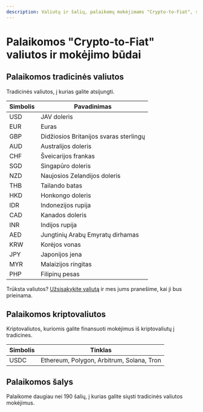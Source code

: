 ```yaml
---
description: Valiutų ir šalių, palaikomų mokėjimams "Crypto-to-Fiat", sąrašas.
---
```


# Palaikomos "Crypto-to-Fiat" valiutos ir mokėjimo būdai

## Palaikomos tradicinės valiutos <a href="#h_8343b1c5f3" id="h_8343b1c5f3"></a>

Tradicinės valiutos, į kurias galite atsijungti.

| Simbolis | Pavadinimas                            |
| -------- | -------------------------------------- |
| USD      | JAV doleris                            |
| EUR      | Euras                                  |
| GBP      | Didžiosios Britanijos svaras sterlingų |
| AUD      | Australijos doleris                    |
| CHF      | Šveicarijos frankas                    |
| SGD      | Singapūro doleris                      |
| NZD      | Naujosios Zelandijos doleris           |
| THB      | Tailando batas                         |
| HKD      | Honkongo doleris                       |
| IDR      | Indonezijos rupija                     |
| CAD      | Kanados doleris                        |
| INR      | Indijos rupija                         |
| AED      | Jungtinių Arabų Emyratų dirhamas       |
| KRW      | Korėjos vonas                          |
| JPY      | Japonijos jena                         |
| MYR      | Malaizijos ringitas                    |
| PHP      | Filipinų pesas                         |

Trūksta valiutos? [Užsisakykite valiutą](https://requestfinance.typeform.com/offramp-ccy) ir mes jums pranešime, kai ji bus prieinama.

## Palaikomos kriptovaliutos <a href="#h_e0ae685874" id="h_e0ae685874"></a>

Kriptovaliutos, kuriomis galite finansuoti mokėjimus iš kriptovaliutų į tradicines.

| Simbolis | Tinklas                                   |
| -------- | ----------------------------------------- |
| USDC     | Ethereum, Polygon, Arbitrum, Solana, Tron |

## Palaikomos šalys <a href="#h_660ed5115a" id="h_660ed5115a"></a>

Palaikome daugiau nei 190 šalių, į kurias galite siųsti tradicinės valiutos mokėjimus.

